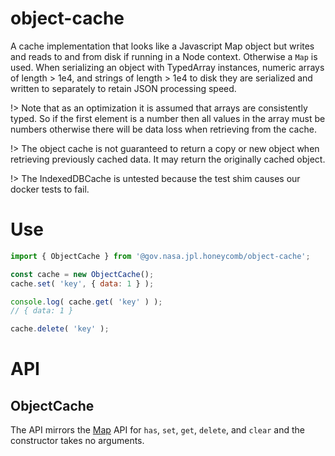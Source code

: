 # object-cache

A cache implementation that looks like a Javascript Map object but writes and reads to and from disk if running in a Node context. Otherwise a `Map` is used. When serializing an object with TypedArray instances, numeric arrays of length > 1e4, and strings of length > 1e4 to disk they are serialized and written to separately to retain JSON processing speed.

!> Note that as an optimization it is assumed that arrays are consistently typed. So if the first element is a number then all values in the array must be numbers otherwise there will be data loss when retrieving from the cache.

!> The object cache is not guaranteed to return a copy or new object when retrieving previously cached data. It may return the originally cached object.

!> The IndexedDBCache is untested because the test shim causes our docker tests to fail.

<!--{package-dependencies ./package.json}-->

# Use

```js
import { ObjectCache } from '@gov.nasa.jpl.honeycomb/object-cache';

const cache = new ObjectCache();
cache.set( 'key', { data: 1 } );

console.log( cache.get( 'key' ) );
// { data: 1 }

cache.delete( 'key' );
```

# API

## ObjectCache

The API mirrors the [Map](https://developer.mozilla.org/en-US/docs/Web/JavaScript/Reference/Global_Objects/Map) API for `has`, `set`, `get`, `delete`, and `clear` and the constructor takes no arguments.
